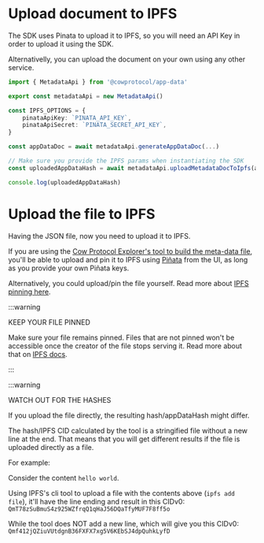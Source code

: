 # Upload document to IPFS

The SDK uses Pinata to upload it to IPFS, so you will need an API Key in order to upload it using the SDK.

Alternativelly, you can upload the document on your own using any other service.

```typescript
import { MetadataApi } from '@cowprotocol/app-data'

export const metadataApi = new MetadataApi()

const IPFS_OPTIONS = {
    pinataApiKey: `PINATA_API_KEY`,
    pinataApiSecret: `PINATA_SECRET_API_KEY`,
}

const appDataDoc = await metadataApi.generateAppDataDoc(...)

// Make sure you provide the IPFS params when instantiating the SDK
const uploadedAppDataHash = await metadataApi.uploadMetadataDocToIpfs(appDataDoc, IPFS_OPTIONS)

console.log(uploadedAppDataHash)
```

# Upload the file to IPFS

Having the JSON file, now you need to upload it to IPFS.

If you are using the [Cow Protocol Explorer's tool to build the meta-data file](https://explorer.cow.fi/appdata), you'll be able to upload and pin it to IPFS using [Piñata](https://www.pinata.cloud/) from the UI, as long as you provide your own Piñata keys.

Alternatively, you could upload/pin the file yourself. Read more about [IPFS pinning here](https://docs.ipfs.tech/how-to/pin-files/).

:::warning

KEEP YOUR FILE PINNED

Make sure your file remains pinned. Files that are not pinned won't be accessible once the creator of the file stops serving it. Read more about that on [IPFS docs](https://docs.ipfs.tech/how-to/pin-files/).

:::

:::warning

WATCH OUT FOR THE HASHES

If you upload the file directly, the resulting hash/appDataHash might differ.

The hash/IPFS CID calculated by the tool is a stringified file without a new line at the end. That means that you will get different results if the file is uploaded directly as a file.

For example:

Consider the content `hello world`.

Using IPFS's cli tool to upload a file with the contents above (`ipfs add file`), it'll have the line ending and result in this CIDv0: `QmT78zSuBmuS4z925WZfrqQ1qHaJ56DQaTfyMUF7F8ff5o`

While the tool does NOT add a new line, which will give you this CIDv0: `Qmf412jQZiuVUtdgnB36FXFX7xg5V6KEbSJ4dpQuhkLyfD`
